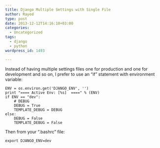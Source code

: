 ```yaml
---
title: Django Multiple Settings with Single File
author: Rayed
type: post
date: 2013-12-12T14:16:10+03:00
categories:
  - Uncategorized
tags:
  - django
  - python
wordpress_id: 1493

---
```

<p>Instead of having multiple settings files one for production and one for development and so on, I prefer to use an &#8220;if&#8221; statement with environment variable:</p>
<pre><code>ENV = os.environ.get('DJANGO_ENV', '')
print "==== Active Env: [%s]  ====" % (ENV)    
if ENV == "dev":
    # DEBUG
    DEBUG = True
    TEMPLATE_DEBUG = DEBUG
else:
    DEBUG = False
    TEMPLATE_DEBUG = False
</code></pre>
<p>Then from your &#8220;.bashrc&#8221; file:</p>
<pre><code>export DJANGO_ENV=dev
</code></pre>
